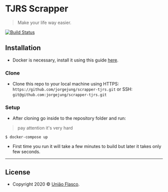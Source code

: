 # TJRS Scrapper

> Make your life way easier.

[![Build Status](https://travis-ci.com/perinnistas/scrapper-tjrs.svg?token=AdsyLc5q6j2Zb1UCXx1L&branch=master)](https://travis-ci.com/perinnistas/scrapper-tjrs)


## Installation

- Docker is necessary, install it using this guide <a href="https://docs.docker.com/engine/install/" target="_blank">here</a>.

### Clone

- Clone this repo to your local machine using HTTPS: `https://github.com/jorgejung/scrapper-tjrs.git` or SSH: `git@github.com:jorgejung/scrapper-tjrs.git`

### Setup

- After cloning go inside to the repository folder and run:

> pay attention it's very hard

```shell
$ docker-compose up
```

- First time you run it will take a few minutes to build but later it takes only few seconds.

---

## License

- Copyright 2020 © <a href="https://www.youtube.com/watch?v=1tpIxo4vy80" target="_blank">União Flasco</a>.
